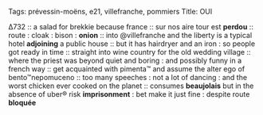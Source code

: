Tags: prévessin-moëns, e21, villefranche, pommiers 
Title: OUI  
  
∆732 :: a salad for brekkie because france :: sur nos aire tour est **perdou** :: route : cloak : bison : **onion** :: into @villefranche and the liberty is a typical hotel **adjoining** a public house :: but it has hairdryer and an iron : so people got ready in time :: straight into wine country for the old wedding village :: where the priest was beyond quiet and boring : and possibly funny in a french way :: get acquainted with pimenta™ and assume the alter ego of bento™nepomuceno :: too many speeches : not a lot of dancing : and the worst chicken ever cooked on the planet :: consumes **beaujolais** but in the absence of uber® risk **imprisonment** : bet make it just fine : despite route **bloquée**  
